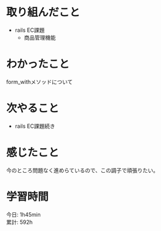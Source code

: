 # 取り組んだこと       
- rails EC課題
  - 商品管理機能 
# わかったこと  
form_withメソッドについて  
# 次やること  
- rails EC課題続き
# 感じたこと
今のところ問題なく進めらているので、この調子で頑張りたい。  
# 学習時間  
今日: 1h45min          
累計: 592h                
